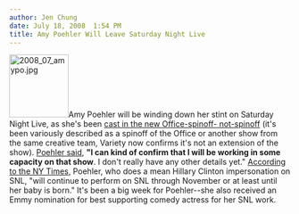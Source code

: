 ```yaml
---
author: Jen Chung
date: July 18, 2008  1:54 PM
title: Amy Poehler Will Leave Saturday Night Live
---
```


<p><img alt="2008_07_amypo.jpg" src="https://web.archive.org/web/20110516025717im_/http://gothamist.com/attachments/jen/2008_07_amypo.jpg" width="106" height="113" class="right">Amy Poehler will be winding down her stint on Saturday Night Live, as she&apos;s been <a href="https://web.archive.org/web/20110516025717/http://www.variety.com/VR1117989011.html">cast in the new Office-spinoff- not-spinoff</a> (it&apos;s been variously described as a spinoff of the Office or another show from the same creative team, Variety now confirms it&apos;s not an extension of the show).  <a href="https://web.archive.org/web/20110516025717/http://seattletimes.nwsource.com/html/entertainment/2008056835_aptvofficespinoff.html">Poehler said</a>, <strong>&quot;I can kind of confirm that I will be working in some capacity on that show</strong>.  I don&apos;t really have any other details yet.&quot;  <a href="https://web.archive.org/web/20110516025717/http://www.nytimes.com/2008/07/17/arts/television/17poeh.html">According to the NY Times</a>, Poehler, who does a mean Hillary Clinton impersonation on SNL, &quot;will continue to perform on SNL through November or at least until her baby is born.&quot; It&apos;s been a big week for Poehler--she also received an Emmy nomination for best supporting comedy actress for her SNL work.  </p>